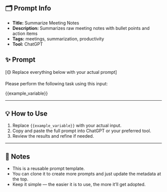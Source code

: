 ## 🗂 Prompt Info

- **Title:** Summarize Meeting Notes
- **Description:** Summarizes raw meeting notes with bullet points and action items
- **Tags:** meetings, summarization, productivity
- **Tool:** ChatGPT

## ✨ Prompt

[🟡 Replace everything below with your actual prompt]

Please perform the following task using this input:

{{example_variable}}

---

## 💡 How to Use

1. Replace `{{example_variable}}` with your actual input.
2. Copy and paste the full prompt into ChatGPT or your preferred tool.
3. Review the results and refine if needed.

---

## 📌 Notes

- This is a reusable prompt template.
- You can clone it to create more prompts and just update the metadata at the top.
- Keep it simple — the easier it is to use, the more it’ll get adopted.
